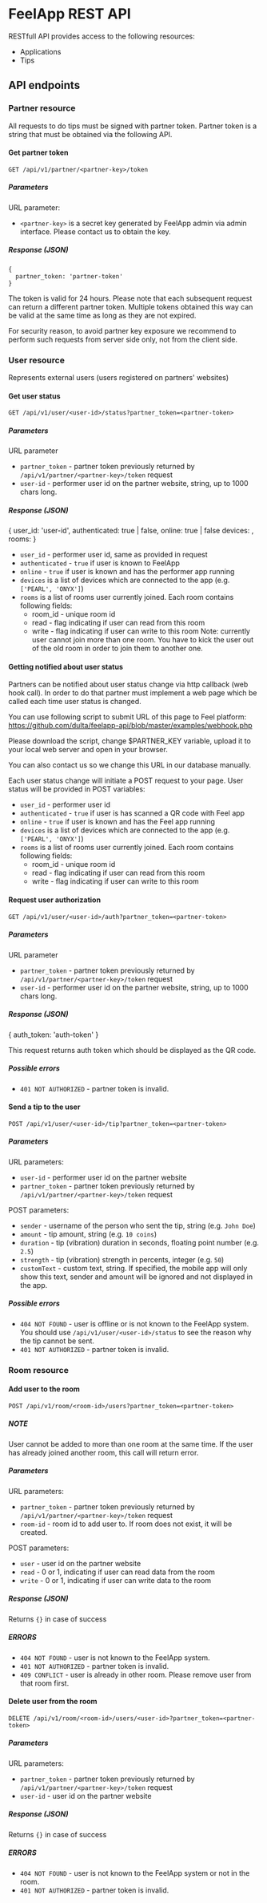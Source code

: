 # FeelApp REST API

RESTfull API provides access to the following resources:

- Applications
- Tips

## API endpoints

### Partner resource

All requests to do tips must be signed with partner token.
Partner token is a string that must be obtained via the following API.

#### Get partner token

``GET /api/v1/partner/<partner-key>/token``

##### Parameters

URL parameter:
- ``<partner-key>`` is a secret key generated by FeelApp admin via
  admin interface. Please contact us to obtain the key.

##### Response (JSON)

    {
      partner_token: 'partner-token'
    }

The token is valid for 24 hours. Please note that each subsequent request can
return a different partner token. Multiple tokens obtained this way can be
valid at the same time as long as they are not expired.

For security reason, to avoid partner key exposure we recommend to
perform such requests from server side only, not from the client side.

### User resource

Represents external users (users registered on partners' websites)

#### Get user status

``GET /api/v1/user/<user-id>/status?partner_token=<partner-token>``

##### Parameters

URL parameter
- ``partner_token`` - partner token previously returned by
    ``/api/v1/partner/<partner-key>/token`` request
- ``user-id`` - performer user id on the partner website, string, up to
    1000 chars long.

##### Response (JSON)

{
  user_id: 'user-id',
  authenticated: true | false,
  online: true | false
  devices: <device-list>,
  rooms: <room-list>
}

- ``user_id`` - performer user id, same as provided in request
- ``authenticated`` - ``true`` if user is known to FeelApp
- ``online`` - ``true`` if user is known and has the performer app running
- ``devices`` is a list of devices which are connected to the app
    (e.g. ``['PEARL', 'ONYX']``)
- ``rooms`` is a list of rooms user currently joined. Each room contains
    following fields:
    - room_id - unique room id
    - read - flag indicating if user can read from this room
    - write - flag indicating if user can write to this room
    Note: currently user cannot join more than one room. You have to kick
    the user out of the old room in order to join them to another one.

#### Getting notified about user status

Partners can be notified about user status change via http callback (web hook call).
In order to do that partner must implement a web page which be called each time user
status is changed.

You can use following script to submit URL of this page to Feel platform:
https://github.com/dulta/feelapp-api/blob/master/examples/webhook.php

Please download the script, change $PARTNER_KEY variable, upload it to your local web
server and open in your browser.

You can also contact us so we change this URL in our database manually.

Each user status change will initiate a POST request to your page.
User status will be provided in POST variables:

- ``user_id`` - performer user id
- ``authenticated`` - ``true`` if user is has scanned a QR code with Feel app
- ``online`` - ``true`` if user is known and has the Feel app running
- ``devices`` is a list of devices which are connected to the app
    (e.g. ``['PEARL', 'ONYX']``)
- ``rooms`` is a list of rooms user currently joined. Each room contains
    following fields:
    - room_id - unique room id
    - read - flag indicating if user can read from this room
    - write - flag indicating if user can write to this room

#### Request user authorization

``GET /api/v1/user/<user-id>/auth?partner_token=<partner-token>``

##### Parameters

URL parameter
- ``partner_token`` - partner token previously returned by
    ``/api/v1/partner/<partner-key>/token`` request
- ``user-id`` - performer user id on the partner website, string, up to
    1000 chars long.

##### Response (JSON)

{
  auth_token: 'auth-token'
}

This request returns auth token which should be displayed as the QR code.

##### Possible errors

- ``401 NOT AUTHORIZED`` - partner token is invalid.

#### Send a tip to the user

``POST /api/v1/user/<user-id>/tip?partner_token=<partner-token>``

##### Parameters

URL parameters:
- ``user-id`` - performer user id on the partner website
- ``partner_token`` - partner token previously returned by
    ``/api/v1/partner/<partner-key>/token`` request

POST parameters:
- ``sender`` - username of the person who sent the tip, string (e.g. ``John Doe``)
- ``amount`` - tip amount, string (e.g. ``10 coins``)
- ``duration`` - tip (vibration) duration in seconds, floating point number (e.g. ``2.5``)
- ``strength`` - tip (vibration) strength in percents, integer (e.g. ``50``)
- ``customText`` - custom text, string. If specified, the mobile app will only show this text,
                   sender and amount will be ignored and not displayed in the app.

##### Possible errors

- ``404 NOT FOUND`` - user is offline or is not known to the FeelApp system.
    You should use ``/api/v1/user/<user-id>/status`` to see the reason
    why the tip cannot be sent.
- ``401 NOT AUTHORIZED`` - partner token is invalid.

### Room resource

#### Add user to the room

``POST /api/v1/room/<room-id>/users?partner_token=<partner-token>``

##### NOTE

User cannot be added to more than one room at the same time. If the user
has already joined another room, this call will return error.

##### Parameters

URL parameters:
- ``partner_token`` - partner token previously returned by
    ``/api/v1/partner/<partner-key>/token`` request
- ``room-id`` - room id to add user to. If room does not exist, it will
                be created.

POST parameters:
- ``user`` - user id on the partner website
- ``read`` - 0 or 1, indicating if user can read data from the room
- ``write`` - 0 or 1, indicating if user can write data to the room

##### Response (JSON)

Returns ``{}`` in case of success

##### ERRORS

- ``404 NOT FOUND`` - user is not known to the FeelApp system.
- ``401 NOT AUTHORIZED`` - partner token is invalid.
- ``409 CONFLICT`` - user is already in other room. Please remove user from
                     that room first.

#### Delete user from the room

``DELETE /api/v1/room/<room-id>/users/<user-id>?partner_token=<partner-token>``

##### Parameters

URL parameters:
- ``partner_token`` - partner token previously returned by
    ``/api/v1/partner/<partner-key>/token`` request
- ``user-id`` - user id on the partner website

##### Response (JSON)

Returns ``{}`` in case of success

##### ERRORS

- ``404 NOT FOUND`` - user is not known to the FeelApp system or not in the room.
- ``401 NOT AUTHORIZED`` - partner token is invalid.
